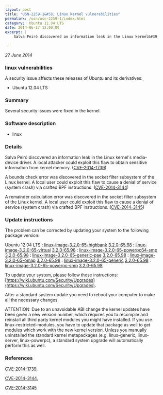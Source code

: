 ```yaml
---
layout: post
title: "USN-2259-1&#58; Linux kernel vulnerabilities"
permalink: /usn/usn-2259-1/index.html
category:  Ubuntu 12.04 LTS
date: 2014-06-27 12:00:00
excerpt: |
    Salva Peiró discovered an information leak in the Linux kernel&#39;s media- device driver. A local attacker could exploit this flaw to obtain sensitive information from kernel memory. ([CVE-2014-1739](http://people.ubuntu.com/~ubuntu-security/cve/CVE-2014-1739))
    
--- 
```

 
 

*27 June 2014*

### linux vulnerabilities

A security issue affects these releases of Ubuntu and its derivatives:

* Ubuntu 12.04 LTS

### Summary

Several security issues were fixed in the kernel. 

### Software description

* linux 

### Details

Salva Peiró discovered an information leak in the Linux kernel&#39;s media- device driver. A local attacker could exploit this flaw to obtain sensitive information from kernel memory. ([CVE-2014-1739](http://people.ubuntu.com/~ubuntu-security/cve/CVE-2014-1739))

A bounds check error was discovered in the socket filter subsystem of the Linux kernel. A local user could exploit this flaw to cause a denial of service (system crash) via crafted BPF instructions. ([CVE-2014-3144](http://people.ubuntu.com/~ubuntu-security/cve/CVE-2014-3144))

A remainder calculation error was discovered in the socket filter subsystem of the Linux kernel. A local user could exploit this flaw to cause a denial of service (system crash) via crafted BPF instructions. ([CVE-2014-3145](http://people.ubuntu.com/~ubuntu-security/cve/CVE-2014-3145)) 

### Update instructions

The problem can be corrected by updating your system to the following package version:

Ubuntu 12.04 LTS
 : [linux-image-3.2.0-65-highbank](https://launchpad.net/ubuntu/+source/linux) <span> [3.2.0-65.98](https://launchpad.net/ubuntu/+source/linux/3.2.0-65.98) </span> 
 : [linux-image-3.2.0-65-virtual](https://launchpad.net/ubuntu/+source/linux) <span> [3.2.0-65.98](https://launchpad.net/ubuntu/+source/linux/3.2.0-65.98) </span> 
 : [linux-image-3.2.0-65-powerpc64-smp](https://launchpad.net/ubuntu/+source/linux) <span> [3.2.0-65.98](https://launchpad.net/ubuntu/+source/linux/3.2.0-65.98) </span> 
 : [linux-image-3.2.0-65-generic-pae](https://launchpad.net/ubuntu/+source/linux) <span> [3.2.0-65.98](https://launchpad.net/ubuntu/+source/linux/3.2.0-65.98) </span> 
 : [linux-image-3.2.0-65-omap](https://launchpad.net/ubuntu/+source/linux) <span> [3.2.0-65.98](https://launchpad.net/ubuntu/+source/linux/3.2.0-65.98) </span> 
 : [linux-image-3.2.0-65-generic](https://launchpad.net/ubuntu/+source/linux) <span> [3.2.0-65.98](https://launchpad.net/ubuntu/+source/linux/3.2.0-65.98) </span> 
 : [linux-image-3.2.0-65-powerpc-smp](https://launchpad.net/ubuntu/+source/linux) <span> [3.2.0-65.98](https://launchpad.net/ubuntu/+source/linux/3.2.0-65.98) </span> 

To update your system, please follow these instructions: [https://wiki.ubuntu.com/Security/Upgrades](https://wiki.ubuntu.com/Security/Upgrades).

After a standard system update you need to reboot your computer to make all the necessary changes.

ATTENTION: Due to an unavoidable ABI change the kernel updates have been given a new version number, which requires you to recompile and reinstall all third party kernel modules you might have installed. If you use linux-restricted-modules, you have to update that package as well to get modules which work with the new kernel version. Unless you manually uninstalled the standard kernel metapackages (e.g. linux-generic, linux-server, linux-powerpc), a standard system upgrade will automatically perform this as well. 

### References

 
 [CVE-2014-1739](http://people.ubuntu.com/~ubuntu-security/cve/CVE-2014-1739), 

 [CVE-2014-3144](http://people.ubuntu.com/~ubuntu-security/cve/CVE-2014-3144), 

 [CVE-2014-3145](http://people.ubuntu.com/~ubuntu-security/cve/CVE-2014-3145)
 

